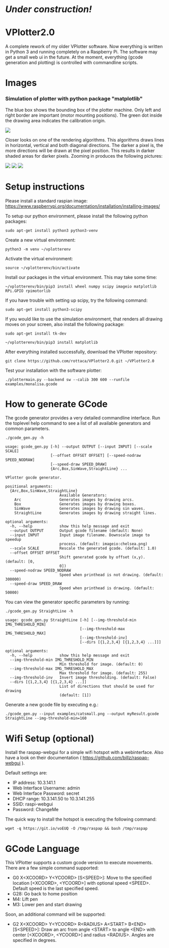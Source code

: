 # *Under construction!*

# VPlotter2.0
A complete rework of my older VPlotter software. Now everything is written in Python 3 and running completely on a Raspberry Pi.
The software may get a small web ui in the future. At the moment, everything (gcode generation and plotting) is controlled with commandline scripts.


# Images

### Simulation of plotter with python package "matplotlib"

The blue box shows the bounding box of the plotter machine. Only left and right border are important (motor mounting positions). The green dot inside the drawing area indicates the calibration origin.

![](/doc/img/mona_sim_full.PNG)

Closer looks on one of the rendering algorithms. This algorithms draws lines in horizontal, vertical and both diagonal directions. The darker a pixel is, the more directions will be drawn at the pixel position. This results in darker shaded areas for darker pixels. Zooming in produces 
the following pictures:

![](/doc/img/mona_sim_close_1.PNG)
![](/doc/img/mona_sim_close_2.PNG)
![](/doc/img/mona_sim_close_3.PNG)


# Setup instructions

Please install a standard raspian image: https://www.raspberrypi.org/documentation/installation/installing-images/

To setup our python environment, please install the following python packages:

`sudo apt-get install python3 python3-venv`

Create a new virtual environment:

`python3 -m venv ~/vplotterenv` 

Activate the virtual environment:

`source ~/vplotterenv/bin/activate`

Install our packages in the virtual environment. This may take some time:

`~/vplotterenv/bin/pip3 install wheel numpy scipy imageio matplotlib RPi.GPIO rpimotorlib`

If you have trouble with setting up scipy, try the following command:

`sudo apt-get install python3-scipy`

If you would like to use the simulation environment, that renders all drawing moves on your screen, also install the following package:

`sudo apt-get install tk-dev`

`~/vplotterenv/bin/pip3 install matplotlib`

After everything installed successfully, download the VPlotter repository:

`git clone https://github.com/rottaca/VPlotter2.0.git ~/VPlotter2.0`

Test your installation with the software plotter:

`./plottermain.py --backend sw --calib 300 600 --runfile examples/monalisa.gcode`


# How to generate GCode

The gcode generator provides a very detailed commandline interface. Run the toplevel help command to see a list of all available generators and common parameters.

`./gcode_gen.py -h`
```
usage: gcode_gen.py [-h] --output OUTPUT [--input INPUT] [--scale SCALE]
                    [--offset OFFSET OFFSET] [--speed-nodraw SPEED_NODRAW]
                    [--speed-draw SPEED_DRAW]
                    {Arc,Box,SinWave,StraightLine} ...

VPlotter gocde generator.

positional arguments:
  {Arc,Box,SinWave,StraightLine}
                        Available Generators:
    Arc                 Generates images by drawing arcs.
    Box                 Generates images by drawing boxes.
    SinWave             Generates images by drawing sin waves.
    StraightLine        Generates images by drawing straight lines.

optional arguments:
  -h, --help            show this help message and exit
  --output OUTPUT       Output gcode filename (default: None)
  --input INPUT         Input image filename. Downscale image to speedup
                        process. (default: imageio:chelsea.png)
  --scale SCALE         Rescale the generated gcode. (default: 1.0)
  --offset OFFSET OFFSET
                        Shift generated gcode by offset (x,y). (default: [0,
                        0])
  --speed-nodraw SPEED_NODRAW
                        Speed when printhead is not drawing. (default: 300000)
  --speed-draw SPEED_DRAW
                        Speed when printhead is drawing. (default: 50000)
```

You can view the generator specific parameters by running:

`./gcode_gen.py StraightLine -h`

```
usage: gcode_gen.py StraightLine [-h] [--img-threshold-min IMG_THRESHOLD_MIN]
                                 [--img-threshold-max IMG_THRESHOLD_MAX]
                                 [--img-threshold-inv]
                                 [--dirs [{1,2,3,4} [{1,2,3,4} ...]]]

optional arguments:
  -h, --help            show this help message and exit
  --img-threshold-min IMG_THRESHOLD_MIN
                        Min threshold for image. (default: 0)
  --img-threshold-max IMG_THRESHOLD_MAX
                        Max threshold for image. (default: 255)
  --img-threshold-inv   Invert image thresholding. (default: False)
  --dirs [{1,2,3,4} [{1,2,3,4} ...]]
                        List of directions that should be used for drawing
                        (default: [1])
```

Generate a new gcode file by executing e.g.:

`./gcode_gen.py --input examples/catsmall.png --output myResult.gcode StraightLine --img-threshold-min=160`


# Wifi Setup (optional)
Install the raspap-webgui for a simple wifi hotspot with a webinterface. Also have a look on their documentation ( https://github.com/billz/raspap-webgui ).

Default settings are:
- IP address: 10.3.141.1
- Web Interface Username: admin
- Web Interface Password: secret
- DHCP range: 10.3.141.50 to 10.3.141.255
- SSID: raspi-webgui
- Password: ChangeMe

The quick way to install the hotspot is executing the following command:

`wget -q https://git.io/voEUQ -O /tmp/raspap && bash /tmp/raspap`


# GCode Language
This VPlotter supports a custom gcode version to execute movements. There are a few simple command supported:
- G0 X\<XCOORD> Y\<YCOORD> [S\<SPEED>]: Move to the specified location [\<XCOORD>, \<YCOORD>] with optional speed \<SPEED>. Default speed is the last specified speed.
- G28: Go back to home position
- M4: Lift pen
- M3: Lower pen and start drawing

Soon, an additional command will be supported:
- G2 X\<XCOORD> Y\<YCOORD> R\<RADIUS> A\<START> B\<END> [S\<SPEED>]: Draw an arc from angle \<START> to angle \<END> with center [\<XCOORD>, \<YCOORD>] and radius \<RADIUS>. Angles are specified in degrees.